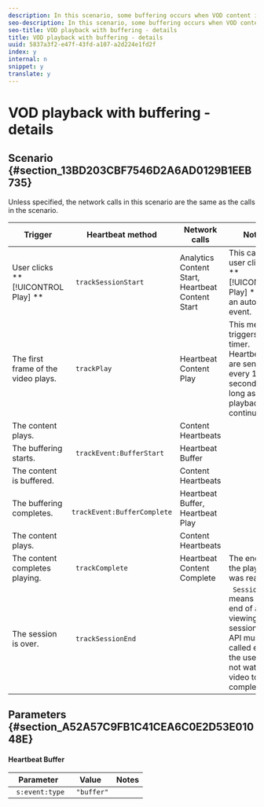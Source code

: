```yaml
---
description: In this scenario, some buffering occurs when VOD content is played back.
seo-description: In this scenario, some buffering occurs when VOD content is played back.
seo-title: VOD playback with buffering - details
title: VOD playback with buffering - details
uuid: 5837a3f2-e47f-43fd-a107-a2d224e1fd2f
index: y
internal: n
snippet: y
translate: y
---
```


# VOD playback with buffering - details


## Scenario {#section_13BD203CBF7546D2A6AD0129B1EEB735}

Unless specified, the network calls in this scenario are the same as the calls in the [](../../c_vhl_stand-implement/c_vhl_scenarios-top/r_vhl_scenarios_no-interup-comm-details-top.md) scenario.

|  Trigger  | Heartbeat method  | Network calls  | Notes  |
|---|---|---|---|
| User clicks ** [!UICONTROL  Play] ** | ` trackSessionStart`  | Analytics Content Start, Heartbeat Content Start  |This can be a user clicking ** [!UICONTROL  Play] ** or an auto-play event.  |
|  The first frame of the video plays.  | ` trackPlay`  | Heartbeat Content Play  | This method triggers the timer. Heartbeats are sent every 10 seconds as long as playback continues.  |
|  The content plays.  |  | Content Heartbeats  |  |
|  The buffering starts.  | ` trackEvent:BufferStart`  | Heartbeat Buffer  |  |
|  The content is buffered.  |  | Content Heartbeats  |  |
|  The buffering completes.  | ` trackEvent:BufferComplete`  | Heartbeat Buffer, Heartbeat Play  |  |
|  The content plays.  |  | Content Heartbeats  |  |
|  The content completes playing.  | ` trackComplete`  | Heartbeat Content Complete  | The end of the playhead was reached.  |
|  The session is over.  | ` trackSessionEnd`  |  | ` SessionEnd` means the end of a viewing session. This API must be called even if the user does not watch the video to completion.  |


## Parameters {#section_A52A57C9FB1C41CEA6C0E2D53E01048E}


#### Heartbeat Buffer
|  Parameter  | Value  | Notes  |
|---|---|---|
| ` s:event:type`  | ` "buffer"`  |  |

